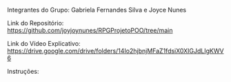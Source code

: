 Integrantes do Grupo: Gabriela Fernandes Silva e Joyce Nunes

Link do Repositório: https://github.com/joyjoynunes/RPGProjetoPOO/tree/main

Link do Vídeo Explicativo: https://drive.google.com/drive/folders/14Io2hjbnjMFaZ1fdsiX0XIGJdLIgKWV6

Instruções: 

